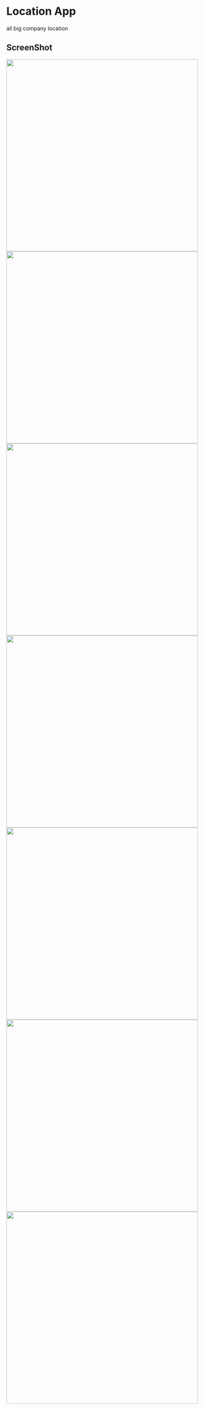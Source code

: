 # Location App

all big company location 

## ScreenShot

<img src = "https://user-images.githubusercontent.com/122794880/218502094-a61f7467-717f-4b67-8365-f901cfed3a7f.jpeg" height="500px"/>
<img src = "https://user-images.githubusercontent.com/122794880/218502268-7fe058ca-2a41-4325-9553-4c922e30acee.jpeg" height="500px"/>
<img src = "https://user-images.githubusercontent.com/122794880/218502600-3ce536c4-4f07-4cac-8030-864a25bd1ecf.jpeg" height="500px"/>
<img src = "https://user-images.githubusercontent.com/122794880/218502731-df2d4c4b-c971-48aa-a4f0-d89e81201054.jpeg" height="500px"/>
<img src = "https://user-images.githubusercontent.com/122794880/218502887-6597712a-54bd-4031-8259-30c108c15e8f.jpeg" height="500px"/>
<img src = "https://user-images.githubusercontent.com/122794880/218502931-ecb26584-9aaf-4421-a847-9a461d8940a7.jpeg" height="500px"/>
<img src = "https://user-images.githubusercontent.com/122794880/218502959-0ef45c36-da70-4656-a9a5-d4a9a0c11202.jpeg" height="500px"/>